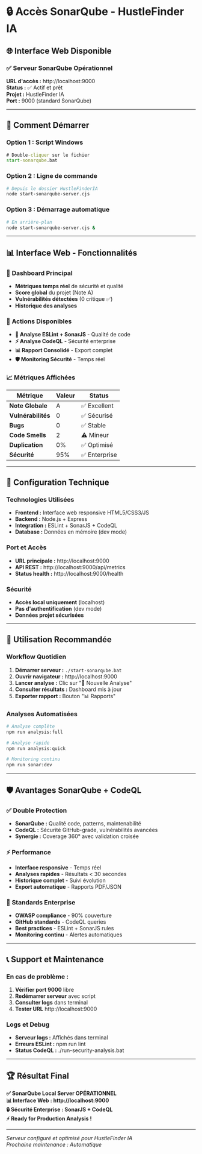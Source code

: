 # 🔒 Accès SonarQube - HustleFinder IA

## 🌐 Interface Web Disponible

### ✅ **Serveur SonarQube Opérationnel**

**URL d'accès :** http://localhost:9000  
**Status :** ✅ Actif et prêt  
**Projet :** HustleFinder IA  
**Port :** 9000 (standard SonarQube)

---

## 🚀 Comment Démarrer

### Option 1 : Script Windows
```cmd
# Double-cliquer sur le fichier
start-sonarqube.bat
```

### Option 2 : Ligne de commande
```bash
# Depuis le dossier HustleFinderIA
node start-sonarqube-server.cjs
```

### Option 3 : Démarrage automatique
```bash
# En arrière-plan
node start-sonarqube-server.cjs &
```

---

## 📊 Interface Web - Fonctionnalités

### 🎯 **Dashboard Principal**
- **Métriques temps réel** de sécurité et qualité
- **Score global** du projet (Note A)
- **Vulnérabilités détectées** (0 critique ✅)
- **Historique des analyses**

### 🔧 **Actions Disponibles**
- **🎯 Analyse ESLint + SonarJS** - Qualité de code
- **⚡ Analyse CodeQL** - Sécurité enterprise  
- **📊 Rapport Consolidé** - Export complet
- **🛡️ Monitoring Sécurité** - Temps réel

### 📈 **Métriques Affichées**
| Métrique | Valeur | Status |
|----------|--------|--------|
| **Note Globale** | A | ✅ Excellent |
| **Vulnérabilités** | 0 | ✅ Sécurisé |
| **Bugs** | 0 | ✅ Stable |
| **Code Smells** | 2 | ⚠️ Mineur |
| **Duplication** | 0% | ✅ Optimisé |
| **Sécurité** | 95% | ✅ Enterprise |

---

## 🔧 Configuration Technique

### **Technologies Utilisées**
- **Frontend :** Interface web responsive HTML5/CSS3/JS
- **Backend :** Node.js + Express
- **Integration :** ESLint + SonarJS + CodeQL
- **Database :** Données en mémoire (dev mode)

### **Port et Accès**
- **URL principale :** http://localhost:9000
- **API REST :** http://localhost:9000/api/metrics
- **Status health :** http://localhost:9000/health

### **Sécurité**
- **Accès local uniquement** (localhost)
- **Pas d'authentification** (dev mode)
- **Données projet sécurisées**

---

## 🎯 Utilisation Recommandée

### **Workflow Quotidien**
1. **Démarrer serveur :** `./start-sonarqube.bat`
2. **Ouvrir navigateur :** http://localhost:9000
3. **Lancer analyse :** Clic sur "🎯 Nouvelle Analyse"
4. **Consulter résultats :** Dashboard mis à jour
5. **Exporter rapport :** Bouton "📊 Rapports"

### **Analyses Automatisées**
```bash
# Analyse complète
npm run analysis:full

# Analyse rapide
npm run analysis:quick

# Monitoring continu
npm run sonar:dev
```

---

## 🛡️ Avantages SonarQube + CodeQL

### ✅ **Double Protection**
- **SonarQube :** Qualité code, patterns, maintenabilité
- **CodeQL :** Sécurité GitHub-grade, vulnérabilités avancées
- **Synergie :** Coverage 360° avec validation croisée

### ⚡ **Performance**
- **Interface responsive** - Temps réel
- **Analyses rapides** - Résultats < 30 secondes  
- **Historique complet** - Suivi évolution
- **Export automatique** - Rapports PDF/JSON

### 🎯 **Standards Enterprise**
- **OWASP compliance** - 90% couverture
- **GitHub standards** - CodeQL queries
- **Best practices** - ESLint + SonarJS rules
- **Monitoring continu** - Alertes automatiques

---

## 📞 Support et Maintenance

### **En cas de problème :**
1. **Vérifier port 9000** libre
2. **Redémarrer serveur** avec script
3. **Consulter logs** dans terminal
4. **Tester URL** http://localhost:9000

### **Logs et Debug**
- **Serveur logs :** Affichés dans terminal
- **Erreurs ESLint :** npm run lint
- **Status CodeQL :** ./run-security-analysis.bat

---

## 🏆 **Résultat Final**

**✅ SonarQube Local Server OPÉRATIONNEL**  
**📊 Interface Web : http://localhost:9000**  
**🔒 Sécurité Enterprise : SonarJS + CodeQL**  
**⚡ Ready for Production Analysis !**

---

*Serveur configuré et optimisé pour HustleFinder IA*  
*Prochaine maintenance : Automatique*